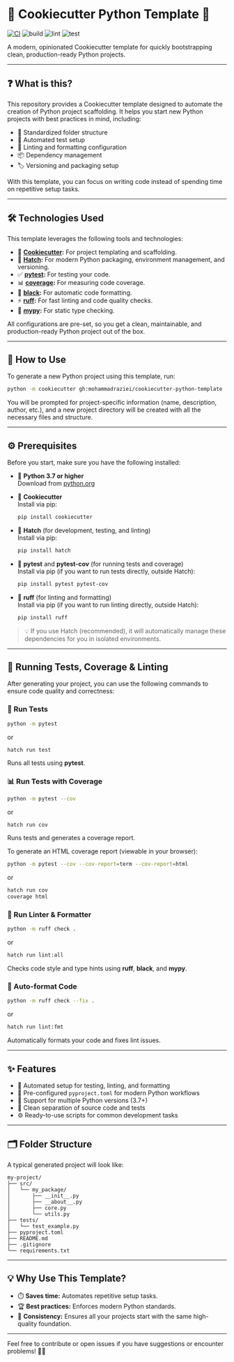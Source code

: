 # 🍪 Cookiecutter Python Template 🐍

[![CI](https://github.com/mohammadraziei/cookiecutter-python-template/actions/workflows/test.yml/badge.svg)](https://github.com/mohammadraziei/cookiecutter-python-template/actions/workflows/test.yml)
![build](https://img.shields.io/badge/build-hatch-blue)
![lint](https://img.shields.io/badge/lint-ruff-blue)
![test](https://img.shields.io/badge/test-pytest--cov-blue)

A modern, opinionated Cookiecutter template for quickly bootstrapping clean, production-ready Python projects.

---

## ❓ What is this?

This repository provides a Cookiecutter template designed to automate the creation of Python project scaffolding. It helps you start new Python projects with best practices in mind, including:

- 📁 Standardized folder structure
- 🧪 Automated test setup
- 🧹 Linting and formatting configuration
- 📦 Dependency management
- 🏷️ Versioning and packaging setup

With this template, you can focus on writing code instead of spending time on repetitive setup tasks.

---

## 🛠️ Technologies Used

This template leverages the following tools and technologies:

- 🍪 **[Cookiecutter](https://cookiecutter.readthedocs.io/):** For project templating and scaffolding.
- 🚀 **[Hatch](https://hatch.pypa.io/):** For modern Python packaging, environment management, and versioning.
- ✅ **[pytest](https://docs.pytest.org/):** For testing your code.
- 📊 **[coverage](https://coverage.readthedocs.io/):** For measuring code coverage.
- 🎨 **[black](https://black.readthedocs.io/):** For automatic code formatting.
- ⚡ **[ruff](https://docs.astral.sh/ruff/):** For fast linting and code quality checks.
- 🔎 **[mypy](https://mypy-lang.org/):** For static type checking.

All configurations are pre-set, so you get a clean, maintainable, and production-ready Python project out of the box.

---

## 🚀 How to Use

To generate a new Python project using this template, run:

```sh
python -m cookiecutter gh:mohammadraziei/cookiecutter-python-template
```

You will be prompted for project-specific information (name, description, author, etc.), and a new project directory will be created with all the necessary files and structure.

---

## ⚙️ Prerequisites

Before you start, make sure you have the following installed:

- 🐍 **Python 3.7 or higher**  
  Download from [python.org](https://www.python.org/downloads/)

- 🍪 **Cookiecutter**  
  Install via pip:
  ```bash
  pip install cookiecutter
  ```

- 🚀 **Hatch** (for development, testing, and linting)  
  Install via pip:
  ```bash
  pip install hatch
  ```

- 🧪 **pytest** and **pytest-cov** (for running tests and coverage)  
  Install via pip (if you want to run tests directly, outside Hatch):
  ```bash
  pip install pytest pytest-cov
  ```

- 🧹 **ruff** (for linting and formatting)  
  Install via pip (if you want to run linting directly, outside Hatch):
  ```bash
  pip install ruff
  ```

> 💡 If you use Hatch (recommended), it will automatically manage these dependencies for you in isolated environments.

---

## 🧪 Running Tests, Coverage & Linting

After generating your project, you can use the following commands to ensure code quality and correctness:

### 🧪 Run Tests

```bash
python -m pytest
```
or

```bash
hatch run test
```
Runs all tests using **pytest**.

### 📊 Run Tests with Coverage

```bash
python -m pytest --cov
```
or

```bash
hatch run cov
```
Runs tests and generates a coverage report.

To generate an HTML coverage report (viewable in your browser):

```bash
python -m pytest --cov --cov-report=term --cov-report=html
```
or

```bash
hatch run cov
coverage html
```
### 🧹 Run Linter & Formatter

```bash
python -m ruff check .
```
or

```bash
hatch run lint:all
```
Checks code style and type hints using **ruff**, **black**, and **mypy**.

### 🎨 Auto-format Code

```bash
python -m ruff check --fix .
```
or

```bash
hatch run lint:fmt
```
Automatically formats your code and fixes lint issues.

---

## ✨ Features

- 🤖 Automated setup for testing, linting, and formatting
- 📝 Pre-configured `pyproject.toml` for modern Python workflows
- 🐍 Support for multiple Python versions (3.7+)
- 🧪 Clean separation of source code and tests
- ⚙️ Ready-to-use scripts for common development tasks

---

## 🗂️ Folder Structure

A typical generated project will look like:

```
my-project/
├── src/
│   └── my_package/
│       ├── __init__.py
│       ├── __about__.py
│       ├── core.py
│       └── utils.py
├── tests/
│   └── test_example.py
├── pyproject.toml
├── README.md
├── .gitignore
└── requirements.txt
```

---

## 💡 Why Use This Template?

- ⏱️ **Saves time:** Automates repetitive setup tasks.
- 🏆 **Best practices:** Enforces modern Python standards.
- 🧩 **Consistency:** Ensures all your projects start with the same high-quality foundation.

---

Feel free to contribute or open issues if you have suggestions or encounter problems! 🚀✨
